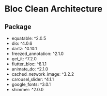 # Bloc Clean Architecture


## Package

- equatable: ^2.0.5
- dio: ^4.0.6
- dartz: ^0.10.1
- freezed_annotation: ^2.1.0
- get_it: ^7.2.0
- flutter_bloc: ^8.1.1
- animate_do: ^2.1.0
- cached_network_image: ^3.2.2
- carousel_slider: ^4.1.1
- google_fonts: ^3.0.1
- shimmer: ^2.0.0